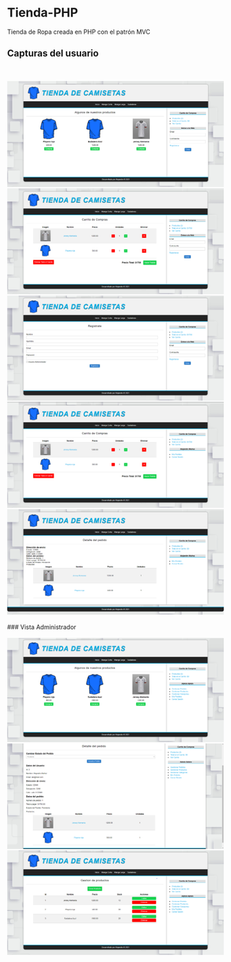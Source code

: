# Tienda-PHP
Tienda de Ropa creada en PHP con el patrón MVC
## Capturas del usuario
</br>
</br>
<img src="images/Tienda PHP 1.png"/>
</br>
<img src="images/Tienda PHP 2.png"/>
</br>
<img src="images/Tienda PHP 3.png"/>
</br>
<img src="images/Tienda PHP 4.png"/>
</br>
<img src="images/Tienda PHP 5.png"/>
</br></br>
###  Vista Administrador
</br></br>
<img src="images/Tienda PHP 6.png"/>
</br>
<img src="images/Tienda PHP 7.png"/>
</br>
<img src="images/Tienda PHP 8.png"/>
